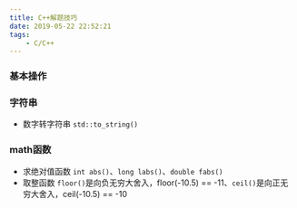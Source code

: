 ```yaml
---
title: C++解题技巧
date: 2019-05-22 22:52:21
tags:
    - C/C++
---
```

### 基本操作

### 字符串
* 数字转字符串 `std::to_string()`


### math函数
* 求绝对值函数 `int abs()`、`long labs()`、`double fabs()`
* 取整函数 `floor()`是向负无穷大舍入，floor(-10.5) == -11、`ceil()`是向正无穷大舍入，ceil(-10.5) == -10

